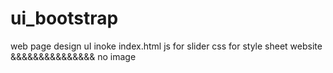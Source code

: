 # ui_bootstrap
web page  design  uI
inoke  index.html
js for slider
css for style sheet website
&&&&&&&&&&&&&&&
no image
